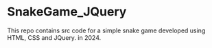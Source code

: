 # SnakeGame_JQuery
This repo contains src code for a simple snake game developed using HTML, CSS and JQuery. in 2024.
